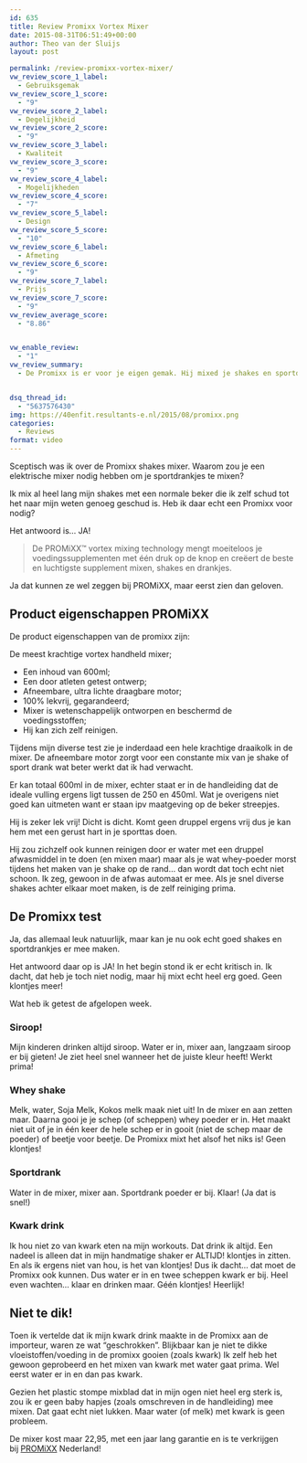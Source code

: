 ```yaml
---
id: 635
title: Review Promixx Vortex Mixer
date: 2015-08-31T06:51:49+00:00
author: Theo van der Sluijs
layout: post

permalink: /review-promixx-vortex-mixer/
vw_review_score_1_label:
  - Gebruiksgemak
vw_review_score_1_score:
  - "9"
vw_review_score_2_label:
  - Degelijkheid
vw_review_score_2_score:
  - "9"
vw_review_score_3_label:
  - Kwaliteit
vw_review_score_3_score:
  - "9"
vw_review_score_4_label:
  - Mogelijkheden
vw_review_score_4_score:
  - "7"
vw_review_score_5_label:
  - Design
vw_review_score_5_score:
  - "10"
vw_review_score_6_label:
  - Afmeting
vw_review_score_6_score:
  - "9"
vw_review_score_7_label:
  - Prijs
vw_review_score_7_score:
  - "9"
vw_review_average_score:
  - "8.86"


vw_enable_review:
  - "1"
vw_review_summary:
  - De Promixx is er voor je eigen gemak. Hij mixed je shakes en sportdrankjes heel goed en hij ziet er ook nog eens goed uit. Maar dan houdt het wel op, veel meer er mee kan je verder niet.


dsq_thread_id:
  - "5637576430"
img: https://40enfit.resultants-e.nl/2015/08/promixx.png
categories:
  - Reviews
format: video
---
```

Sceptisch was ik over de Promixx shakes mixer. Waarom zou je een elektrische mixer nodig hebben om je sportdrankjes te mixen?

Ik mix al heel lang mijn shakes met een normale beker die ik zelf schud tot het naar mijn weten genoeg geschud is. Heb ik daar echt een Promixx voor nodig?

Het antwoord is&#8230; JA!<!--more-->

> De PROMiXX™ vortex mixing technology mengt moeiteloos je voedingssupplementen met één druk op de knop en creëert de beste en luchtigste supplement mixen, shakes en drankjes.

Ja dat kunnen ze wel zeggen bij PROMiXX, maar eerst zien dan geloven.

## Product eigenschappen PROMiXX

De product eigenschappen van de promixx zijn:

De meest krachtige vortex handheld mixer;

  * Een inhoud van 600ml;
  * Een door atleten getest ontwerp;
  * Afneembare, ultra lichte draagbare motor;
  * 100% lekvrij, gegarandeerd;
  * Mixer is wetenschappelijk ontworpen en beschermd de voedingsstoffen;
  * Hij kan zich zelf reinigen.

Tijdens mijn diverse test zie je inderdaad een hele krachtige draaikolk in de mixer. De afneembare motor zorgt voor een constante mix van je shake of sport drank wat beter werkt dat ik had verwacht.

Er kan totaal 600ml in de mixer, echter staat er in de handleiding dat de ideale vulling ergens ligt tussen de 250 en 450ml. Wat je overigens niet goed kan uitmeten want er staan ipv maatgeving op de beker streepjes.

Hij is zeker lek vrij! Dicht is dicht. Komt geen druppel ergens vrij dus je kan hem met een gerust hart in je sporttas doen.

Hij zou zichzelf ook kunnen reinigen door er water met een druppel afwasmiddel in te doen (en mixen maar) maar als je wat whey-poeder morst tijdens het maken van je shake op de rand&#8230; dan wordt dat toch echt niet schoon. Ik zeg, gewoon in de afwas automaat er mee. Als je snel diverse shakes achter elkaar moet maken, is de zelf reiniging prima.

## De Promixx test

Ja, das allemaal leuk natuurlijk, maar kan je nu ook echt goed shakes en sportdrankjes er mee maken.

Het antwoord daar op is JA! In het begin stond ik er echt kritisch in. Ik dacht, dat heb je toch niet nodig, maar hij mixt echt heel erg goed. Geen klontjes meer!

Wat heb ik getest de afgelopen week.

### Siroop!

Mijn kinderen drinken altijd siroop. Water er in, mixer aan, langzaam siroop er bij gieten! Je ziet heel snel wanneer het de juiste kleur heeft! Werkt prima!

### Whey shake

Melk, water, Soja Melk, Kokos melk maak niet uit! In de mixer en aan zetten maar. Daarna gooi je je schep (of scheppen) whey poeder er in. Het maakt niet uit of je in één keer de hele schep er in gooit (niet de schep maar de poeder) of beetje voor beetje. De Promixx mixt het alsof het niks is! Geen klontjes!

### Sportdrank

Water in de mixer, mixer aan. Sportdrank poeder er bij. Klaar! (Ja dat is snel!)

### Kwark drink

Ik hou niet zo van kwark eten na mijn workouts. Dat drink ik altijd. Een nadeel is alleen dat in mijn handmatige shaker er ALTIJD! klontjes in zitten. En als ik ergens niet van hou, is het van klontjes! Dus ik dacht&#8230; dat moet de Promixx ook kunnen. Dus water er in en twee scheppen kwark er bij. Heel even wachten&#8230; klaar en drinken maar. Géén klontjes! Heerlijk!

## Niet te dik!

Toen ik vertelde dat ik mijn kwark drink maakte in de Promixx aan de importeur, waren ze wat &#8220;geschrokken&#8221;. Blijkbaar kan je niet te dikke vloeistoffen/voeding in de promixx gooien (zoals kwark) Ik zelf heb het gewoon geprobeerd en het mixen van kwark met water gaat prima. Wel eerst water er in en dan pas kwark.

Gezien het plastic stompe mixblad dat in mijn ogen niet heel erg sterk is, zou ik er geen baby hapjes (zoals omschreven in de handleiding) mee mixen. Dat gaat echt niet lukken. Maar water (of melk) met kwark is geen probleem.

De mixer kost maar 22,95, met een jaar lang garantie en is te verkrijgen bij [PROMiXX](https://www.promixx.nl/mixer/?tt=17220_12_221406_) Nederland!